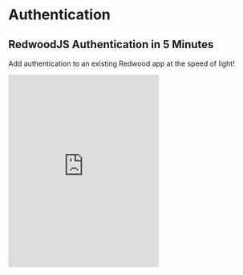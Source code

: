 # Authentication

## RedwoodJS Authentication in 5 Minutes

Add authentication to an existing Redwood app at the speed of light!

<iframe
  class="w-full"
  style="height: 24rem;"
  src="https://www.youtube.com/embed/bo2-H8FjjXk?rel=0"
  frameborder="0"
  allow="accelerometer; autoplay; encrypted-media; gyroscope; picture-in-picture; modestbranding; showinfo=0"
  allowfullscreen
></iframe>